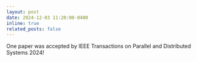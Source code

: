 ```yaml
---
layout: post
date: 2024-12-03 11:20:00-0400
inline: true
related_posts: false
---
```


One paper was accepted by IEEE Transactions on Parallel and Distributed Systems 2024!
